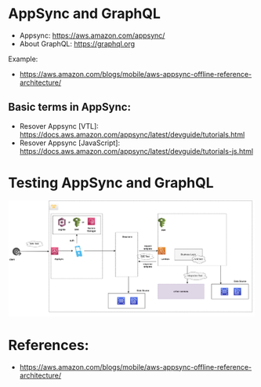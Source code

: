 # AppSync and GraphQL 
- Appsync: https://aws.amazon.com/appsync/
- About GraphQL: https://graphql.org

Example:
- https://aws.amazon.com/blogs/mobile/aws-appsync-offline-reference-architecture/

## Basic terms in AppSync: 
- Resover Appsync [VTL]: https://docs.aws.amazon.com/appsync/latest/devguide/tutorials.html
- Resover Appsync [JavaScript]: https://docs.aws.amazon.com/appsync/latest/devguide/tutorials-js.html

# Testing AppSync and GraphQL
![Alt text](../../images/aws/appsync-apis-lambda.png)


# References:
- https://aws.amazon.com/blogs/mobile/aws-appsync-offline-reference-architecture/